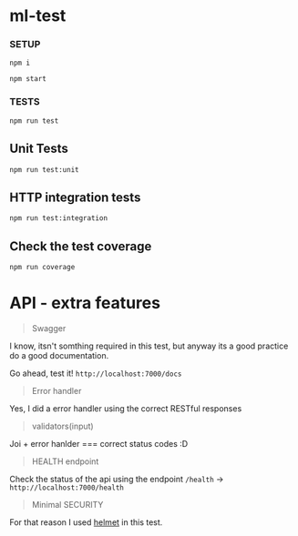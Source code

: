 # ml-test

### SETUP

`npm i`

`npm start`

### TESTS

`npm run test`

## Unit Tests

`npm run test:unit`

## HTTP integration tests

`npm run test:integration`

## Check the test coverage

`npm run coverage`

# API - extra features

> Swagger

I know, itsn't somthing required in this test, but anyway its a good practice do a good documentation.

Go ahead, test it! `http://localhost:7000/docs`

> Error handler

Yes, I did a error handler using the correct RESTful responses

> validators(input)

Joi + error hanlder === correct status codes :D

> HEALTH endpoint

Check the status of the api using the endpoint `/health` -> `http://localhost:7000/health`

> Minimal SECURITY

For that reason I used [helmet](https://github.com/helmetjs/helmet)
in this test.
